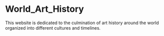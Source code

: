 # World_Art_History
This website is dedicated to the culmination of art history around the world organized into different cultures and timelines.
